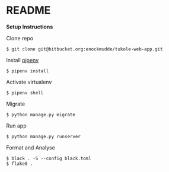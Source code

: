 # README #

**Setup Instructions**

  Clone repo

  ```
  $ git clone git@bitbucket.org:enockmudde/tukole-web-app.git
  ```

  Install [pipenv](https://pypi.org/project/pipenv/)
  ```
  $ pipenv install 
  ```
  
  Activate virtualenv  
  ```
  $ pipenv shell
  ```

  Migrate
  ```
  $ python manage.py migrate
  ```
  
  Run app
  ```
  $ python manage.py runserver
  ```
 Format and Analyse
  ```
  $ black . -S --config black.toml
  $ flake8 . 

  ```